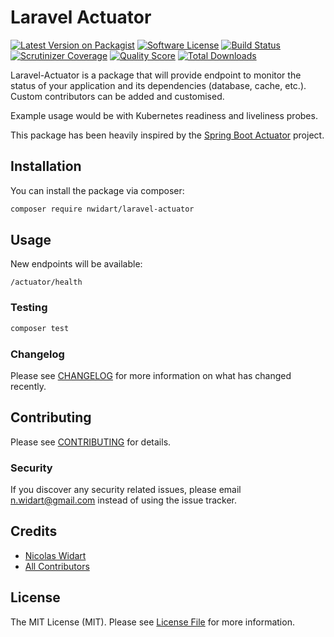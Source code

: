 # Laravel Actuator

[![Latest Version on Packagist](https://img.shields.io/packagist/v/nwidart/laravel-actuator.svg?style=flat-square)](https://packagist.org/packages/nwidart/laravel-actuator)
[![Software License](https://img.shields.io/badge/license-MIT-brightgreen.svg?style=flat-square)](LICENSE.md)
[![Build Status](https://img.shields.io/travis/nwidart/laravel-actuator/master.svg?style=flat-square)](https://travis-ci.org/nwidart/laravel-actuator)
[![Scrutinizer Coverage](https://img.shields.io/scrutinizer/coverage/g/nWidart/laravel-actuator.svg?maxAge=86400&style=flat-square)](https://scrutinizer-ci.com/g/nWidart/laravel-actuator/?branch=master)
[![Quality Score](https://img.shields.io/scrutinizer/g/nwidart/laravel-actuator.svg?style=flat-square)](https://scrutinizer-ci.com/g/nwidart/laravel-actuator)
[![Total Downloads](https://img.shields.io/packagist/dt/nwidart/laravel-actuator.svg?style=flat-square)](https://packagist.org/packages/nwidart/laravel-actuator)


Laravel-Actuator is a package that will provide endpoint to monitor the status of your application and its dependencies (database, cache, etc.).
Custom contributors can be added and customised.

Example usage would be with Kubernetes readiness and liveliness probes.

This package has been heavily inspired by the [Spring Boot Actuator](https://docs.spring.io/spring-boot/docs/current/reference/html/production-ready-features.html#production-ready) project.

## Installation

You can install the package via composer:

```bash
composer require nwidart/laravel-actuator
```

## Usage

New endpoints will be available:

```shell script
/actuator/health
```

### Testing

``` bash
composer test
```

### Changelog

Please see [CHANGELOG](CHANGELOG.md) for more information on what has changed recently.

## Contributing

Please see [CONTRIBUTING](CONTRIBUTING.md) for details.

### Security

If you discover any security related issues, please email n.widart@gmail.com instead of using the issue tracker.

## Credits

- [Nicolas Widart](https://github.com/nwidart)
- [All Contributors](../../contributors)

## License

The MIT License (MIT). Please see [License File](LICENSE.md) for more information.
